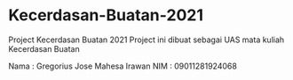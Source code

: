 # Kecerdasan-Buatan-2021
Project Kecerdasan Buatan 2021
Project ini dibuat sebagai UAS mata kuliah Kecerdasan Buatan

Nama  : Gregorius Jose Mahesa Irawan
NIM   : 09011281924068
